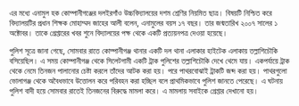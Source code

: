এর মধ্যে এনামুল হক কোম্পানীগঞ্জের দলইরগাঁও উচ্চবিদ্যালয়ের দশম শ্রেণির নিয়মিত ছাত্র। বিষয়টি নিশ্চিত করে বিদ্যালয়টির প্রধান শিক্ষক মোহাম্মদ জাহের আলী বলেন, এনামুলের বয়স ১৭ বছর। তার জন্মতারিখ ২০০৭ সালের ১ অক্টোবর। তাকে গ্রেপ্তারের খবর শুনে বিদ্যালয়ের পক্ষ থেকে একটি প্রত্যয়নপত্র দেওয়া হয়েছে।

পুলিশ সূত্রে জানা গেছে, সোমবার রাতে কোম্পানীগঞ্জ থানার একটি দল থানা এলাকার হাইটেক এলাকায় তল্লাশিচৌকি বসিয়েছিল। এ সময় কোম্পানীগঞ্জ থেকে সিলেটগামী একটি ট্রাক পুলিশের তল্লাশিচৌকি দেখে থেমে যায়। একপর্যায়ে ট্রাক থেকে নেমে তিনজন পালানোর চেষ্টা করলে তাঁদের আটক করা হয়। পরে পাথরবোঝাই ট্রাকটি জব্দ করা হয়। পাথরগুলো ভোলাগঞ্জ থেকে অবৈধভাবে উত্তোলন করে পরিবহন করা হচ্ছিল বলে প্রাথমিকভাবে পুলিশ জানতে পেরেছে। এ ঘটনায় পুলিশ বাদী হয়ে সোমবার রাতেই তিনজনের বিরুদ্ধে মামলা করে। এ মামলায় সবাইকে গ্রেপ্তার দেখানো হয়।
